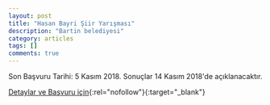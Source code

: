 ```yaml
---
layout: post
title: "Hasan Bayri Şiir Yarışması"
description: "Bartin belediyesi"
category: articles
tags: []
comments: true
---
```


Son Başvuru Tarihi: 5 Kasım 2018. Sonuçlar 14 Kasım 2018'de açıklanacaktır.

[Detaylar ve Başvuru için](https://www.guncel-egitim.org/2018-hasan-bayri-siir-yarismasi/?utm_source=edebiyatyarismalari.com&utm_medium=affiliate&utm_campaign=cpc){:rel="nofollow"}{:target="_blank"}